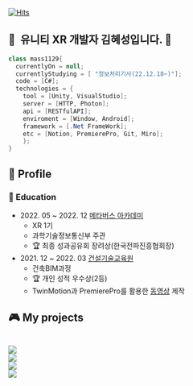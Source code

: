[![Hits](https://hits.seeyoufarm.com/api/count/incr/badge.svg?url=https%3A%2F%2Fgithub.com%2Fmass1129&count_bg=%2379C83D&title_bg=%23555555&icon=&icon_color=%23E7E7E7&title=hits&edge_flat=false)](https://hits.seeyoufarm.com)
## 👋 &nbsp;유니티 XR 개발자 김혜성입니다. 👋  
```C#
class mass1129{
  currentlyOn = null;
  currentlyStudying = [ "정보처리기사(22.12.18~)"];
  code = [C#];
  technologies = {
    tool = [Unity, VisualStudio];  
    server = [HTTP, Photon];  
    api = [RESTfulAPI];  
    enviroment = [Window, Android];  
    framework = [.Net FrameWork];
    etc = [Notion, PremierePro, Git, Miro];
    };
}
```
## 🌱 Profile  

### 📖 Education

- 2022\. 05 ~ 2022. 12 [메타버스 아카데미](https://mtvs.kr)  
  - XR 1기  
  - 과학기술정보통신부 주관  
  - 🏆 최종 성과공유회 장려상(한국전파진흥협회장)  
- 2021\. 12 ~ 2022. 03 [건설기술교육원](https://www.kicte.or.kr/portal/index/mainInitAction.do)  
  - 건축BIM과정  
  - 🏆 개인 성적 우수상(2등)  
  - TwinMotion과 PremierePro를 활용한 [동영상](https://youtu.be/w3Qg7fNvgkI) 제작    
  

## 🎮 My projects   
 <br>   
    <a href="https://github.com/mass1129/RETAKE" ><img src="https://img.shields.io/badge/Github-Retake-red?style=for-the-badge&logo=GitHub&logoColor=white&link=https://github.com/mass1129/RETAKE"></a>  
  <br>
    <a href="https://github.com/mass1129/DeadRising" ><img src="https://img.shields.io/badge/Github-Rising-blue?style=for-the-badge&logo=GitHub&logoColor=white&link=https://github.com/mass1129/DeadRising"></a>
  <br>
    <a href="https://github.com/mass1129/EVOLVE" ><img src="https://img.shields.io/badge/Github-EVOLVE-green?style=for-the-badge&logo=GitHub&logoColor=white&link=https://github.com/mass1129/EVOLVE"></a>
  <br>
    <a href="https://github.com/mass1129/MTVS_Nebula" ><img src="https://img.shields.io/badge/Github-Nebula-orange?style=for-the-badge&logo=GitHub&logoColor=white&link=https://github.com/mass1129/MTVS_Nebula"></a>




<!--
**mass1129/mass1129** is a ✨ _special_ ✨ repository because its `README.md` (this file) appears on your GitHub profile.

Here are some ideas to get you started:

- 🔭 I’m currently working on ...
- 🌱 I’m currently learning ...
- 👯 I’m looking to collaborate on ...
- 🤔 I’m looking for help with ...
- 💬 Ask me about ...
- 📫 How to reach me: ...
- 😄 Pronouns: ...
- ⚡ Fun fact: ...
-->
